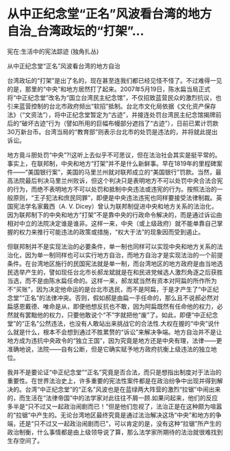 # 从中正纪念堂“正名”风波看台湾的地方自治_台湾政坛的“打架”...

宪在:生活中的宪法踪迹 (独角扎丛)

从中正纪念堂“正名”风波看台湾的地方自治

台湾政坛的“打架”是出了名的，现在甚至连我们都已经见怪不怪了。不过难得一见的是，那里的“中央”和地方居然打了起来。2007年5月19日，陈水扁当局正式将“中正纪念堂”改名为“国立台湾民主纪念馆”，不仅招致蓝营民众的激烈抗议，也引来蓝营控制的台北市政府频出“软招”抵制。台北市文化局依据《文化资产保存法》（“文资法”），将中正纪念堂暂定为“古迹”，并接连处罚台湾民主纪念馆揭牌前后的“破坏古迹”行为（譬如所用的巨幅布幔部分遮挡了“古迹”），日前已累计罚款30万新台币。台湾当局的“教育部”则表示台北市的处罚是违法的，并将就此提出诉讼。

地方竟斗胆处罚“中央”⁈这听上去似乎不可思议，但在法治社会其实是挺平常的。事实上，在联邦制，中央和地方“打架”并不是什么新鲜事。早在1819年的里程碑案件——“美国银行案”，美国的马里兰州就对联邦成立的“美国银行”罚款。当然，最高法院最后判决马里兰州败诉，但这个判决只是表明地方不可以处罚中央合法合宪的行为，而绝不表明地方不可以处罚和抵制中央违法或违宪的行为。按照法治的一般原则，“王子犯法和庶民同罪”，即便是中央违法违宪也同样要接受法律制裁。英国宪法学名家戴西（A. V. Dicey）曾认为联邦制促进中央和地方关系的法治化，因为联邦制下的中央和地方“打架”不是靠中央的行政命令解决的，而是通过诉讼由相对中立的法院决定谁是谁非。这样一来，中央（或上级政府）就不能单靠自己掌握的权力来推行可能违法的政策或措施，“权大于法”的现象因而受到遏止。

但联邦制并不是实现法治的必要条件，单一制也同样可以实现中央和地方关系的法治化，因为单一制同样也可以实行地方自治，而地方自治才是实现法治的一个前提条件。在台湾地区施行的民国宪法就是单一制，而台湾地区的地方政府是由当地选民选举产生的，譬如现任台北市长郝龙斌就是在和民进党候选人激烈角逐之后获胜当选，而不是由陈水扁任命的。这样一来，郝龙斌当然有资本对阿扁的所作所为不“买账”，因为决定他命运的是台北市选民，而不是阿扁，于是才产生了“中正纪念堂”“正名”的法律冲突。否则，假如郝是由扁一手任命的，那么且不说郝必然对扁感恩戴德、唯命是从，即便他想反抗也不敢，因为阿扁既然有任命他的权力，必然就有罢黜他的权力，只要他敢说个“不”字就把他“废”了。如此，即便“中正纪念堂”的“正名”公然违法，也没有人敢站出来挑战它的合法性.大权在握的“中央”说什么就是什么，根本不会想到通过不胜累赘的“诉讼”来解决争端。地方自治并不是让地方成为违抗中央政令的“独立王国”，因为究竟是地方还是中央有理，法律——更准确地说，法院——自有公断，但是它确实赋予地方政府抗衡上级违法的独立地位。

我并不是要论证“中正纪念堂”“正名”究竟是否合法，而只是想指出制度对于法治的重要性。在世界法治史上，许多重要的宪法性案件都是在政治纷争中出现并得到解决的。台湾“中正纪念堂”的“正名”风波也是在蓝绿两大阵营的激烈“拉锯”中闹出来的，而生活在“法律帝国”中的法学家对此往往不屑一顾.如果问起来，他们的反应多半是“只不过又一起政治闹剧而已！”但是他们忽视了，法治正是在这种颇为喧嚣的“拉锯”中产生的。无论台湾地区最终究竟是通过法治解决这场“中央”和地方的争端，还是“只不过又一起政治闹剧而已”，可以肯定的是，没有这种“拉锯”所产生的政治制衡，什么事情都是由上级领导说了算，那么法学家所期待的法治就很难找到生存空间了。